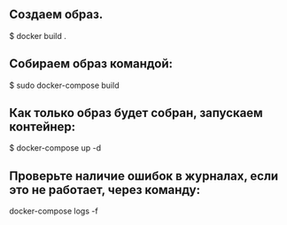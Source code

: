Создаем образ.
---
$ docker build .

Собираем образ командой:
---


$ sudo docker-compose build


Как только образ будет собран, запускаем контейнер:
---


$ docker-compose up -d



Проверьте наличие ошибок в журналах, если это не работает, через команду:
---


docker-compose logs -f
